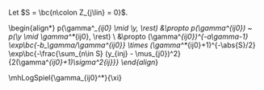 Let $S = \bc{n\colon Z_{j\lin} = 0}$.

\begin{align*}
p(\gamma^*_{ij0} \mid \y, \rest) &\propto p(\gamma^*_{ij0}) ~ p(\y \mid \gamma^*_{ij0}, \rest) \\
&\propto
(\gamma^*_{ij0})^{-a_\gamma-1} \exp\bc{-b_\gamma/\gamma^*_{ij0}} \times
(\gamma^*_{ij0}+1)^{-\abs{S}/2}
\exp\bc{-\frac{\sum_{n\in S} (y_{inj} - \mus_{j0})^2}{2(\gamma^*_{ij0}+1)\sigma^2_{ij}}}
\end{align*}


\mhLogSpiel{\gamma_{ij0}^*}{\xi}
